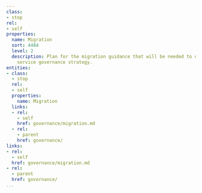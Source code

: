 ```yaml
---
class:
- stop
rel:
- self
properties:
  name: Migration
  sort: 4484
  level: 2
  description: Plan for the migration guidance that will be needed to drive a wider
    service governance strategy.
entities:
- class:
  - stop
  rel:
  - self
  properties:
    name: Migration
  links:
  - rel:
    - self
    href: governance/migration.md
  - rel:
    - parent
    href: governance/
links:
- rel:
  - self
  href: governance/migration.md
- rel:
  - parent
  href: governance/
...
```

